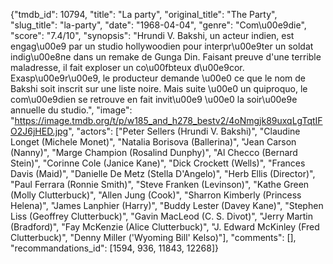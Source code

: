 {"tmdb_id": 10794, "title": "La party", "original_title": "The Party", "slug_title": "la-party", "date": "1968-04-04", "genre": "Com\u00e9die", "score": "7.4/10", "synopsis": "Hrundi V. Bakshi, un acteur indien, est engag\u00e9 par un studio hollywoodien pour interpr\u00e9ter un soldat indig\u00e8ne dans un remake de Gunga Din. Faisant preuve d'une terrible maladresse, il fait exploser un co\u00fbteux d\u00e9cor. Exasp\u00e9r\u00e9, le producteur demande \u00e0 ce que le nom de Bakshi soit inscrit sur une liste noire. Mais suite \u00e0 un quiproquo, le com\u00e9dien se retrouve en fait invit\u00e9 \u00e0 la soir\u00e9e annuelle du studio.", "image": "https://image.tmdb.org/t/p/w185_and_h278_bestv2/4oNmgjk89uxqLgTqtIFO2J6jHED.jpg", "actors": ["Peter Sellers (Hrundi V. Bakshi)", "Claudine Longet (Michele Monet)", "Natalia Borisova (Ballerina)", "Jean Carson (Nanny)", "Marge Champion (Rosalind Dunphy)", "Al Checco (Bernard Stein)", "Corinne Cole (Janice Kane)", "Dick Crockett (Wells)", "Frances Davis (Maid)", "Danielle De Metz (Stella D'Angelo)", "Herb Ellis (Director)", "Paul Ferrara (Ronnie Smith)", "Steve Franken (Levinson)", "Kathe Green (Molly Clutterbuck)", "Allen Jung (Cook)", "Sharron Kimberly (Princess Helena)", "James Lanphier (Harry)", "Buddy Lester (Davey Kane)", "Stephen Liss (Geoffrey Clutterbuck)", "Gavin MacLeod (C. S. Divot)", "Jerry Martin (Bradford)", "Fay McKenzie (Alice Clutterbuck)", "J. Edward McKinley (Fred Clutterbuck)", "Denny Miller ('Wyoming Bill' Kelso)"], "comments": [], "recommandations_id": [1594, 936, 11843, 12268]}